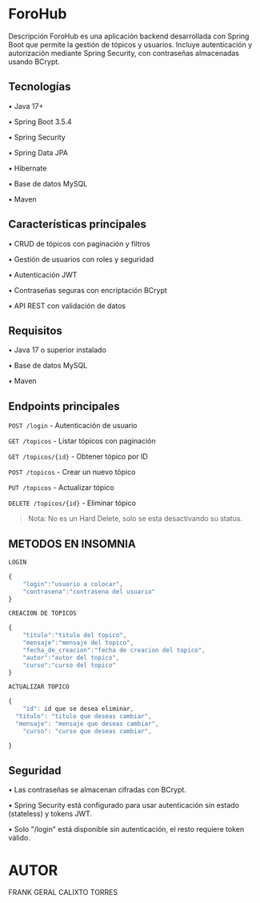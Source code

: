 # ForoHub
Descripción
ForoHub es una aplicación backend desarrollada con Spring Boot que permite la gestión de tópicos y usuarios. Incluye autenticación y autorización mediante Spring Security, con contraseñas almacenadas usando BCrypt.

## Tecnologías
• Java 17+

• Spring Boot 3.5.4

• Spring Security

• Spring Data JPA

• Hibernate

• Base de datos MySQL

• Maven

## Características principales
• CRUD de tópicos con paginación y filtros

• Gestión de usuarios con roles y seguridad

• Autenticación JWT

• Contraseñas seguras con encriptación BCrypt

• API REST con validación de datos

## Requisitos
• Java 17 o superior instalado

• Base de datos MySQL

• Maven

## Endpoints principales
`POST /login` - Autenticación de usuario

`GET /topicos` - Listar tópicos con paginación

`GET /topicos/{id}` - Obtener tópico por ID

`POST /topicos` - Crear un nuevo tópico

`PUT /topicos` - Actualizar tópico

`DELETE /topicos/{id}` - Eliminar tópico
> Nota: No es un Hard Delete, solo se esta desactivando su status.

## METODOS EN INSOMNIA
```javascript
LOGIN

{
	"login":"usuario a colocar",
	"contrasena":"contrasena del usuario"
}

CREACION DE TOPICOS

{
	"titulo":"titulo del topico",
	"mensaje":"mensaje del topico",
	"fecha_de_creacion":"fecha de creacion del topico",
	"autor":"autor del topico",
	"curso":"curso del topico"
}

ACTUALIZAR TOPICO

{
	"id": id que se desea eliminar,
  "titulo": "titulo que deseas cambiar",
  "mensaje": "mensaje que deseas cambiar",
	"curso": "curso que deseas cambiar",

}

```

## Seguridad
• Las contraseñas se almacenan cifradas con BCrypt.

• Spring Security está configurado para usar autenticación sin estado (stateless) y tokens JWT.

• Solo "/login" está disponible sin autenticación, el resto requiere token válido.

# AUTOR

FRANK GERAL CALIXTO TORRES
